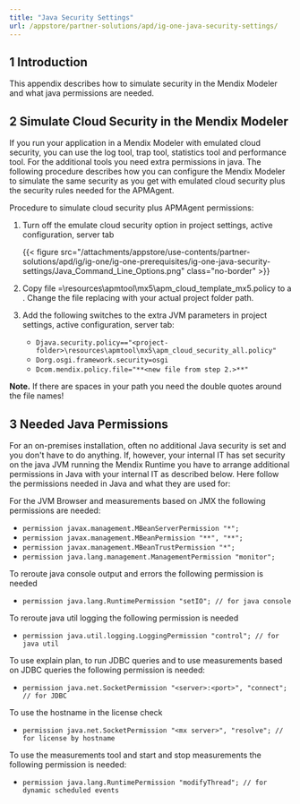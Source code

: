 ```yaml
---
title: "Java Security Settings"
url: /appstore/partner-solutions/apd/ig-one-java-security-settings/
---
```


## 1 Introduction

This appendix describes how to simulate security in the Mendix Modeler and what java permissions are needed.

## 2 Simulate Cloud Security in the Mendix Modeler

If you run your application in a Mendix Modeler with emulated cloud security, you can use the log tool, trap tool, statistics tool and performance tool. For the additional tools you need extra permissions in java. The following procedure describes how you can configure the Mendix Modeler to simulate the same security as you get with emulated cloud security plus the security rules needed for the APMAgent.

Procedure to simulate cloud security plus APMAgent permissions:

1. Turn off the emulate cloud security option in project settings, active configuration, server tab

    {{< figure src="/attachments/appstore/use-contents/partner-solutions/apd/ig/ig-one/ig-one-prerequisites/ig-one-java-security-settings/Java_Command_Line_Options.png" class="no-border" >}}

2. Copy file =<project-folder>\resources\apmtool\mx5\apm_cloud_template_mx5.policy to a **<new file>**. Change the file replacing <project-folder> with your actual project folder path.
3. Add the following switches to the extra JVM parameters in project settings, active configuration, server tab:

    * `Djava.security.policy=="<project-folder>\resources\apmtool\mx5\apm_cloud_security_all.policy"`
    * `Dorg.osgi.framework.security=osgi`
    * `Dcom.mendix.policy.file="**<new file from step 2.>**"`

**Note.** If there are spaces in your path you need the double quotes around the file names!

## 3 Needed Java Permissions

For an on-premises installation, often no additional Java security is set and you don't have to do anything. If, however, your internal IT has set security on the java JVM running the Mendix Runtime you have to arrange additional permissions in Java with your internal IT as described below.
Here follow the permissions needed in Java and what they are used for:

For the JVM Browser and measurements based on JMX the following permissions are needed:

* `permission javax.management.MBeanServerPermission "*";`
* `permission javax.management.MBeanPermission "**", "**";`
* `permission javax.management.MBeanTrustPermission "*";`
* `permission java.lang.management.ManagementPermission "monitor";`

To reroute java console output and errors the following permission is needed

* `permission java.lang.RuntimePermission "setIO"; // for java console`

To reroute java util logging the following permission is needed

* `permission java.util.logging.LoggingPermission "control"; // for java util`

To use explain plan, to run JDBC queries and to use measurements based on JDBC queries the following permission is needed:

* `permission java.net.SocketPermission "<server>:<port>", "connect"; // for JDBC`

To use the hostname in the license check

* `permission java.net.SocketPermission "<mx server>", "resolve"; // for license by hostname`

To use the measurements tool and start and stop measurements the following permission is needed:

* `permission java.lang.RuntimePermission "modifyThread"; // for dynamic scheduled events`
